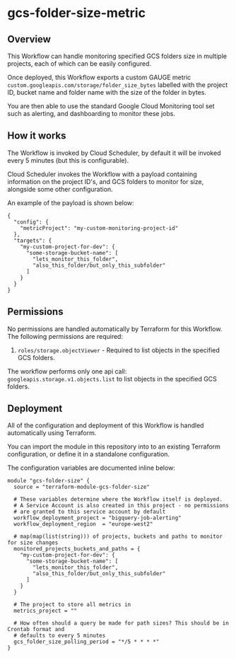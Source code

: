 # gcs-folder-size-metric

## Overview

This Workflow can handle monitoring specified GCS folders size in multiple projects, each of which can be easily configured.

Once deployed, this Workflow exports a custom GAUGE metric `custom.googleapis.com/storage/folder_size_bytes` labelled with
the project ID, bucket name and folder name with the size of the folder in bytes.

You are then able to use the standard Google Cloud Monitoring tool set such as alerting, and dashboarding to monitor these jobs.

## How it works

The Workflow is invoked by Cloud Scheduler, by default it will be invoked every 5 minutes (but this is configurable).

Cloud Scheduler invokes the Workflow with a payload containing information on the project ID's, 
and GCS folders to monitor for size, alongside some other configuration.

An example of the payload is shown below:

```
{
  "config": {
    "metricProject": "my-custom-monitoring-project-id"
  },
  "targets": {
    "my-custom-project-for-dev": {
      "some-storage-bucket-name": [
        "lets_monitor_this_folder",
        "also_this_folder/but_only_this_subfolder"
      ]
    }
  }
}
```

## Permissions

No permissions are handled automatically by Terraform for this Workflow. The following permissions are required:

1. `roles/storage.objectViewer` - Required to list objects in the specified GCS folders.

The workflow performs only one api call: `googleapis.storage.v1.objects.list`  to list objects in the specified GCS folders.

## Deployment

All of the configuration and deployment of this Workflow is handled automatically using Terraform.

You can import the module in this repository into to an existing Terraform configuration, or define it in a standalone configuration.

The configuration variables are documented inline below:

```
module "gcs-folder-size" {
  source = "terraform-module-gcs-folder-size"

  # These variables determine where the Workflow itself is deployed.
  # A Service Account is also created in this project - no permissions
  # are granted to this service account by default
  workflow_deployment_project = "bigquery-job-alerting"
  workflow_deployment_region  = "europe-west2"

  # map(map(list(string))) of projects, buckets and paths to monitor for size changes
  monitored_projects_buckets_and_paths = {
    "my-custom-project-for-dev": {
      "some-storage-bucket-name": [
        "lets_monitor_this_folder",
        "also_this_folder/but_only_this_subfolder"
      ]
    }
  }

  # The project to store all metrics in
  metrics_project = ""

  # How often should a query be made for path sizes? This should be in Crontab format and
  # defaults to every 5 minutes
  gcs_folder_size_polling_period = "*/5 * * * *"
}
```
